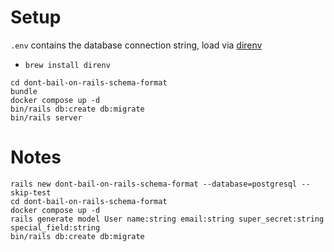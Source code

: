 # Setup

`.env` contains the database connection string, load via [direnv](https://direnv.net/)

- `brew install direnv`

```
cd dont-bail-on-rails-schema-format
bundle
docker compose up -d
bin/rails db:create db:migrate
bin/rails server
```

# Notes

```
rails new dont-bail-on-rails-schema-format --database=postgresql --skip-test
cd dont-bail-on-rails-schema-format
docker compose up -d
rails generate model User name:string email:string super_secret:string special_field:string
bin/rails db:create db:migrate
```
